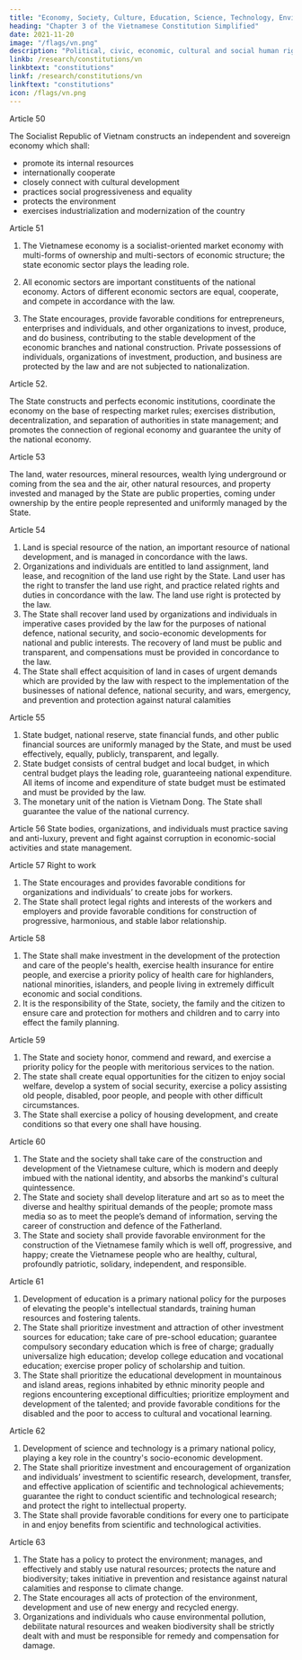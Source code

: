 ```yaml
---
title: "Economy, Society, Culture, Education, Science, Technology, Environment"
heading: "Chapter 3 of the Vietnamese Constitution Simplified"
date: 2021-11-20
image: "/flags/vn.png"
description: "Political, civic, economic, cultural and social human rights and citizen’s rights are recognized, respected, protected, and guaranteed"
linkb: /research/constitutions/vn
linkbtext: "constitutions"
linkf: /research/constitutions/vn
linkftext: "constitutions"
icon: /flags/vn.png
---
```




Article 50

The Socialist Republic of Vietnam constructs an independent and sovereign economy which shall:
- promote its internal resources
- internationally cooperate
- closely connect with cultural development
- practices social progressiveness and equality
- protects the environment
- exercises industrialization and modernization of the country

Article 51

1. The Vietnamese economy is a socialist-oriented market economy with multi-forms of ownership and multi-sectors of economic structure; the state economic sector plays the leading role.

2. All economic sectors are important constituents of the national economy. Actors of different economic sectors are equal, cooperate, and compete in accordance with the law.

3. The State encourages, provide favorable conditions for entrepreneurs, enterprises and individuals, and other organizations to invest, produce, and do business, contributing to the stable development of the economic branches and national construction. Private possessions of individuals, organizations of investment, production, and business are protected by the law and are not subjected to nationalization.

Article 52. 

The State constructs and perfects economic institutions, coordinate the economy on the base of respecting market rules; exercises distribution, decentralization, and separation of authorities in state management; and promotes the connection of regional economy and guarantee the unity of the national economy.


Article 53

The land, water resources, mineral resources, wealth lying underground or coming from the sea and the air, other natural resources, and property invested and managed by the State are public properties, coming under ownership by the entire people represented and uniformly managed by the State.

Article 54
1. Land is special resource of the nation, an important resource of national development, and is managed in concordance with the laws.
2. Organizations and individuals are entitled to land assignment, land lease, and recognition of the land use right by the State. Land user has the right to transfer the land use right, and practice related rights and duties in concordance with the law. The land use right is protected by the law.
3. The State shall recover land used by organizations and individuals in imperative cases provided by the law for the purposes of national defence, national security, and socio-economic developments for national and public interests. The recovery of land must be public and transparent, and compensations must be provided in concordance to the law.
4. The State shall effect acquisition of land in cases of urgent demands which are provided by the law with respect to the implementation of the businesses of national defence, national security, and wars, emergency, and prevention and protection against natural calamities

Article 55
1. State budget, national reserve, state financial funds, and other public financial sources are uniformly managed by the State, and must be used effectively, equally, publicly, transparent, and legally.
2. State budget consists of central budget and local budget, in which central budget plays the leading role, guaranteeing national expenditure. All items of income and expenditure of state budget must be estimated and must be provided by the law.
3. The monetary unit of the nation is Vietnam Dong. The State shall guarantee the value of the national currency.

Article 56
State bodies, organizations, and individuals must practice saving and anti-luxury, prevent and fight against corruption in economic-social activities and state management.

Article 57
Right to work
1. The State encourages and provides favorable conditions for organizations and individuals’ to create jobs for workers.
2. The State shall protect legal rights and interests of the workers and employers and provide favorable conditions for construction of progressive, harmonious, and stable labor relationship.

Article 58
1. The State shall make investment in the development of the protection and care of the people's health, exercise health insurance for entire people, and exercise a priority policy of health care for highlanders, national minorities, islanders, and people living in extremely difficult economic and social conditions.
2. It is the responsibility of the State, society, the family and the citizen to ensure care and protection for mothers and children and to carry into effect the family  planning.

Article 59
1. The State and society honor, commend and reward, and exercise a priority policy for the people with meritorious services to the nation.
2. The state shall create equal opportunities for the citizen to enjoy social welfare, develop a system of social security, exercise a policy assisting old people, disabled, poor people, and people with other difficult circumstances.
3. The State shall exercise a policy of housing development, and create conditions so that every one shall have housing.

Article 60
1. The State and the society shall take care of the construction and development of the Vietnamese culture, which is modern and deeply imbued with the national identity, and absorbs the mankind's cultural quintessence.
2. The State and society shall develop literature and art so as to meet the diverse and healthy spiritual demands of the people; promote mass media so as to meet the people’s demand of information, serving the career of construction and defence of the Fatherland.
3. The State and society shall provide favorable environment for the construction of the Vietnamese family which is well off, progressive, and happy; create the Vietnamese people who are healthy, cultural, profoundly patriotic, solidary, independent, and responsible.

Article 61
1. Development of education is a primary national policy for the purposes of elevating the people's intellectual standards, training human resources and fostering talents.
2. The State shall prioritize investment and attraction of other investment sources for education; take care of pre-school education; guarantee compulsory secondary education which is free of charge; gradually universalize high education; develop college education and vocational education; exercise proper policy of scholarship and tuition.
3. The State shall prioritize the educational development in mountainous and island
areas, regions inhabited by ethnic minority people and regions encountering exceptional difficulties; prioritize employment and development of the talented; and provide favorable conditions for the disabled and the poor to access to cultural and vocational learning.

Article 62
1. Development of science and technology is a primary national policy, playing a key role in the country's socio-economic development.
2. The State shall prioritize investment and encouragement of organization and individuals’ investment to scientific research, development, transfer, and effective application of scientific and technological achievements; guarantee the right to conduct scientific and technological research; and protect the right to intellectual property.
3. The State shall provide favorable conditions for every one to participate in and
enjoy benefits from scientific and technological activities.

Article 63
1. The State has a policy to protect the environment; manages, and effectively and stably use natural resources; protects the nature and biodiversity; takes initiative in prevention and resistance against natural calamities and response to climate change.
2. The State encourages all acts of protection of the environment, development and
use of new energy and recycled energy.
3. Organizations and individuals who cause environmental pollution, debilitate
natural resources and weaken biodiversity shall be strictly dealt with and must
be responsible for remedy and compensation for damage.

